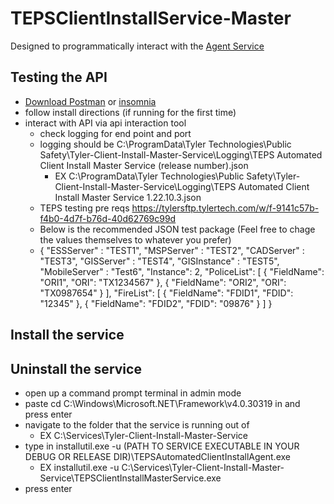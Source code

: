 # TEPSClientInstallService-Master

Designed to programmatically interact with the [Agent Service](https://github.com/davasorus/TEPSClientInstallServiceAgent)


## Testing the API 
- [Download Postman](https://www.postman.com/) or [insomnia](https://insomnia.rest/)
- follow install directions (if running for the first time)
- interact with API via api interaction tool
  - check logging for end point and port
  - logging should be C:\ProgramData\Tyler Technologies\Public Safety\Tyler-Client-Install-Master-Service\Logging\TEPS Automated Client Install Master Service (release number).json
     - EX C:\ProgramData\Tyler Technologies\Public Safety\Tyler-Client-Install-Master-Service\Logging\TEPS Automated Client Install Master Service 1.22.10.3.json
   - TEPS testing pre reqs https://tylersftp.tylertech.com/w/f-9141c57b-f4b0-4d7f-b76d-40d62769c99d
   - Below is the recommended JSON test package (Feel free to chage the values themselves to whatever you prefer)
   - {
    "ESSServer" : "TEST1",
    "MSPServer" : "TEST2",
    "CADServer" : "TEST3",
    "GISServer" : "TEST4",
    "GISInstance" : "TEST5",
    "MobileServer" : "Test6",
    "Instance": 2,
    "PoliceList": [
    {
      "FieldName": "ORI1",
      "ORI": "TX1234567"
    },
    {
      "FieldName": "ORI2",
      "ORI": "TX0987654"
    }
  ],
  "FireList": [
    {
      "FieldName": "FDID1",
      "FDID": "12345"
    },
    {
      "FieldName": "FDID2",
      "FDID": "09876"
    }
  ]
}
  
## Install the service
  
## Uninstall the service
-  open up a command prompt terminal in admin mode
- paste cd C:\Windows\Microsoft.NET\Framework\v4.0.30319 in and press enter
- navigate to the folder that the service is running out of
  - EX C:\Services\Tyler-Client-Install-Master-Service
- type in installutil.exe -u (PATH TO SERVICE EXECUTABLE IN YOUR DEBUG OR RELEASE DIR)\TEPSAutomatedClientInstallAgent.exe
  - EX installutil.exe -u C:\Services\Tyler-Client-Install-Master-Service\TEPSClientInstallMasterService.exe
- press enter 
